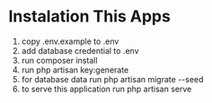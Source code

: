 
# Instalation This Apps

1. copy .env.example to .env
2. add database credential to .env
3. run composer install
4. run php artisan key:generate
6. for database data run php artisan migrate --seed
5. to serve this application run php artisan serve
